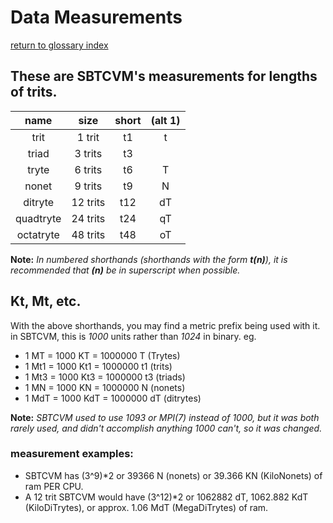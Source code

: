 # Data Measurements
[return to glossary index](glossary.md)
## These are SBTCVM's measurements for lengths of trits.

name    | size     | short  | (alt 1) 
:------:|:--------:|:------:|:----:
trit    | 1 trit   | t1     | t
triad   | 3 trits  | t3     | 
tryte   | 6 trits  | t6     | T
nonet   | 9 trits  | t9     | N
ditryte | 12 trits | t12    | dT
quadtryte | 24 trits | t24    | qT
octatryte | 48 trits | t48    | oT

**Note:** _In numbered shorthands (shorthands with the form **t(n)**),
it is recommended that **(n)** be in superscript when possible._

## Kt, Mt, etc.
With the above shorthands, you may find a metric prefix being used with it.
in SBTCVM, this is _1000_ units rather than _1024_ in binary. eg.

- 1 MT = 1000 KT = 1000000 T (Trytes)
- 1 Mt1 = 1000 Kt1 = 1000000 t1 (trits)
- 1 Mt3 = 1000 Kt3 = 1000000 t3 (triads)
- 1 MN = 1000 KN = 1000000 N (nonets)
- 1 MdT = 1000 KdT = 1000000 dT (ditrytes)    

**Note:** _SBTCVM used to use 1093 or MPI(7) instead of 1000, but it was both rarely used,
and didn't accomplish anything 1000 can't, so it was changed._

### measurement examples:    
- SBTCVM has (3^9)*2 or 39366 N (nonets) or 39.366 KN (KiloNonets) of ram PER CPU.
- A 12 trit SBTCVM would have (3^12)*2 or 1062882 dT, 1062.882 KdT (KiloDiTrytes), or approx. 1.06 MdT (MegaDiTrytes) of ram.

